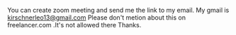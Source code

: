 You can create zoom meeting and send me the link to my email.
My gmail is kirschnerleo13@gmail.com
Please don't metion about this on freelancer.com .It's not allowed there
Thanks.


